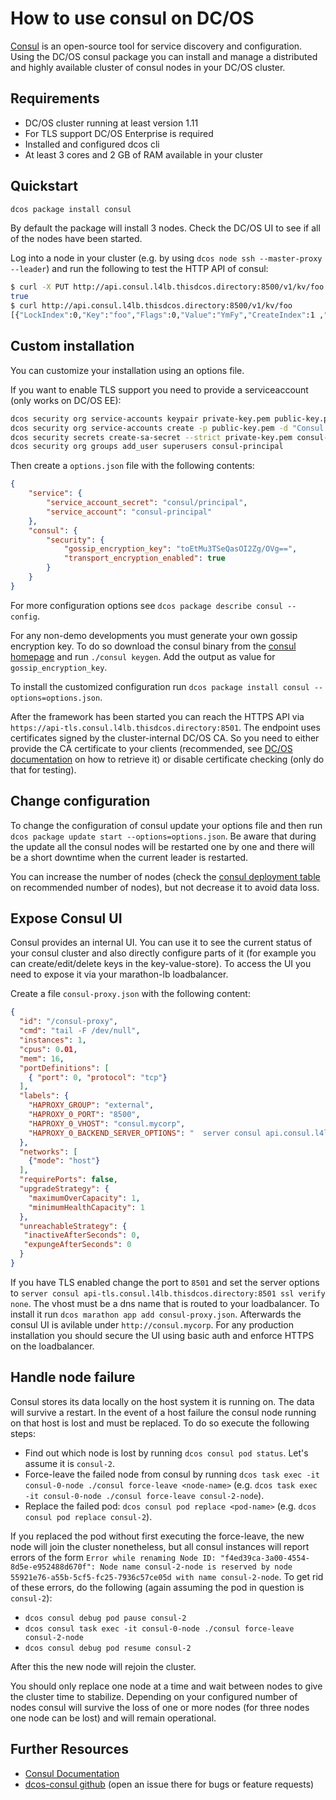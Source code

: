 # How to use consul on DC/OS

[Consul](https://www.consul.io) is an open-source tool for service discovery and configuration. Using the DC/OS consul package you can install and manage a distributed and highly available cluster of consul nodes in your DC/OS cluster.

## Requirements
* DC/OS cluster running at least version 1.11
* For TLS support DC/OS Enterprise is required
* Installed and configured dcos cli
* At least 3 cores and 2 GB of RAM available in your cluster


## Quickstart

```bash
dcos package install consul
```
By default the package will install 3 nodes. Check the DC/OS UI to see if all of the nodes have been started.

Log into a node in your cluster (e.g. by using `dcos node ssh --master-proxy --leader`) and run the following to test the HTTP API of consul:
```bash
$ curl -X PUT http://api.consul.l4lb.thisdcos.directory:8500/v1/kv/foo -d bar
true
$ curl http://api.consul.l4lb.thisdcos.directory:8500/v1/kv/foo
[{"LockIndex":0,"Key":"foo","Flags":0,"Value":"YmFy","CreateIndex":1 ,"ModifyIndex":1}]
```

## Custom installation
You can customize your installation using an options file.

If you want to enable TLS support you need to provide a serviceaccount (only works on DC/OS EE):
```bash
dcos security org service-accounts keypair private-key.pem public-key.pem
dcos security org service-accounts create -p public-key.pem -d "Consul service account" consul-principal
dcos security secrets create-sa-secret --strict private-key.pem consul-principal consul/principal
dcos security org groups add_user superusers consul-principal
```

Then create a `options.json` file with the following contents:

```json
{
    "service": {
        "service_account_secret": "consul/principal",
        "service_account": "consul-principal"
    },
    "consul": {
        "security": {
            "gossip_encryption_key": "toEtMu3TSeQasOI2Zg/OVg==",
            "transport_encryption_enabled": true
        }
    }
}
```
For more configuration options see `dcos package describe consul --config`.


For any non-demo developments you must generate your own gossip encryption key. To do so download the consul binary from the [consul homepage](https://www.consul.io/downloads.html) and run `./consul keygen`. Add the output as value for `gossip_encryption_key`.

To install the customized configuration run `dcos package install consul --options=options.json`.

After the framework has been started you can reach the HTTPS API via `https://api-tls.consul.l4lb.thisdcos.directory:8501`. The endpoint uses certificates signed by the cluster-internal DC/OS CA. So you need to either provide the CA certificate to your clients (recommended, see [DC/OS documentation](https://docs.mesosphere.com/latest/security/ent/tls-ssl/get-cert/) on how to retrieve it) or disable certificate checking (only do that for testing).


## Change configuration
To change the configuration of consul update your options file and then run `dcos package update start --options=options.json`. Be aware that during the update all the consul nodes will be restarted one by one and there will be a short downtime when the current leader is restarted.

You can increase the number of nodes (check the [consul deployment table](https://www.consul.io/docs/internals/consensus.html#deployment-table) on recommended number of nodes), but not decrease it to avoid data loss.


## Expose Consul UI
Consul provides an internal UI. You can use it to see the current status of your consul cluster and also directly configure parts of it (for example you can create/edit/delete keys in the key-value-store).
To access the UI you need to expose it via your marathon-lb loadbalancer.

Create a file `consul-proxy.json` with the following content:
```json
{
  "id": "/consul-proxy",
  "cmd": "tail -F /dev/null",
  "instances": 1,
  "cpus": 0.01,
  "mem": 16,
  "portDefinitions": [
    { "port": 0, "protocol": "tcp"}
  ],
  "labels": {
    "HAPROXY_GROUP": "external",
    "HAPROXY_0_PORT": "8500",
    "HAPROXY_0_VHOST": "consul.mycorp",
    "HAPROXY_0_BACKEND_SERVER_OPTIONS": "  server consul api.consul.l4lb.thisdcos.directory:8500"
  },
  "networks": [
    {"mode": "host"}
  ],
  "requirePorts": false,
  "upgradeStrategy": {
    "maximumOverCapacity": 1,
    "minimumHealthCapacity": 1
  },
  "unreachableStrategy": {
   "inactiveAfterSeconds": 0,
   "expungeAfterSeconds": 0
  }
}
```

If you have TLS enabled change the port to `8501` and set the server options to `server consul api-tls.consul.l4lb.thisdcos.directory:8501 ssl verify none`. The vhost must be a dns name that is routed to your loadbalancer.
To install it run `dcos marathon app add consul-proxy.json`. Afterwards the consul UI is avilable under `http://consul.mycorp`. For any production installation you should secure the UI using basic auth and enforce HTTPS on the loadbalancer.


## Handle node failure
Consul stores its data locally on the host system it is running on. The data will survive a restart. In the event of a host failure the consul node running on that host is lost and must be replaced.
To do so execute the following steps:

* Find out which node is lost by running `dcos consul pod status`. Let's assume it is `consul-2`.
* Force-leave the failed node from consul by  running `dcos task exec -it consul-0-node ./consul force-leave <node-name>` (e.g. `dcos task exec -it consul-0-node ./consul force-leave consul-2-node`).
* Replace the failed pod: `dcos consul pod replace <pod-name>` (e.g. `dcos consul pod replace consul-2`).

If you replaced the pod without first executing the force-leave, the new node will join the cluster nonetheless, but all consul instances will report errors of the form
`Error while renaming Node ID: "f4ed39ca-3a00-4554-8d5e-e952488d670f": Node name consul-2-node is reserved by node 55921e76-a55b-5cf5-fc25-7936c57ce05d with name consul-2-node`.
To get rid of these errors, do the following (again assuming the pod in question is `consul-2`):

* `dcos consul debug pod pause consul-2`
* `dcos consul task exec -it consul-0-node ./consul force-leave consul-2-node`
* `dcos consul debug pod resume consul-2`

After this the new node will rejoin the cluster.

You should only replace one node at a time and wait between nodes to give the cluster time to stabilize.
Depending on your configured number of nodes consul will survive the loss of one or more nodes (for three nodes one node can be lost) and will remain operational.

## Further Resources

* [Consul Documentation](https://www.consul.io/docs/index.html)
* [dcos-consul github](https://github.com/MaibornWolff/dcos-consul)  (open an issue there for bugs or feature requests)